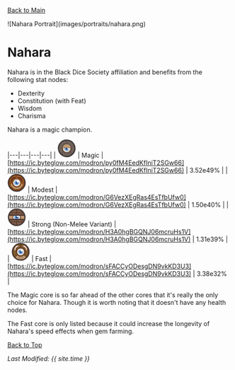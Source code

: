 [Back to Main](index.md)

<span id="nahara">
![Nahara Portrait](images/portraits/nahara.png)
</span>

# Nahara

Nahara is in the Black Dice Society affiliation and benefits from the following stat nodes:

* Dexterity
* Constitution (with Feat)
* Wisdom
* Charisma

Nahara is a magic champion.

|---|---|---|---|
| ![Magic Core](images/core_4_magic.png) | Magic | [https://ic.byteglow.com/modron/py0fM4EedKfIniT2SGw66](https://ic.byteglow.com/modron/py0fM4EedKfIniT2SGw66) | 3.52e49% |
| ![Modest Core](images/core_1_modest.png) | Modest | [https://ic.byteglow.com/modron/G6VezXEgRas4EsTfbUfw0](https://ic.byteglow.com/modron/G6VezXEgRas4EsTfbUfw0) | 1.50e40% |
| ![Strong Core](images/core_2_strong.png) | Strong (Non-Melee Variant) | [https://ic.byteglow.com/modron/H3A0hgBGQNJ06mcruHs1V](https://ic.byteglow.com/modron/H3A0hgBGQNJ06mcruHs1V) | 1.31e39% |
| ![Fast Core](images/core_3_fast.png) | Fast | [https://ic.byteglow.com/modron/sFACCyODesgDN9vkKD3U3](https://ic.byteglow.com/modron/sFACCyODesgDN9vkKD3U3) | 3.38e32% |

The Magic core is so far ahead of the other cores that it's really the only choice for Nahara. Though it is worth noting that it doesn't have any health nodes.

The Fast core is only listed because it could increase the longevity of Nahara's speed effects when gem farming.

[Back to Top](#top)

*Last Modified: {{ site.time }}*